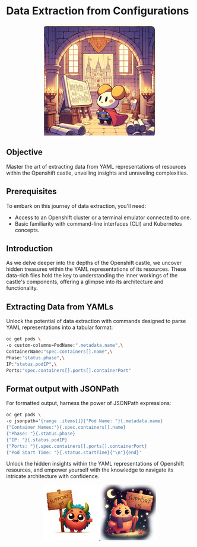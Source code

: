 # Data Extraction from Configurations

<div style="text-align:center;">
  <img src="https://github.com/Vitrua/images/blob/main/openshift/blueprint2.jpg?raw=true" alt="data_extraction" width="300" height="300">
</div>

## Objective

Master the art of extracting data from YAML representations of resources within the Openshift castle, unveiling insights and unraveling complexities.

## Prerequisites

To embark on this journey of data extraction, you'll need:

- Access to an Openshift cluster or a terminal emulator connected to one.
- Basic familiarity with command-line interfaces (CLI) and Kubernetes concepts.

## Introduction

As we delve deeper into the depths of the Openshift castle, we uncover hidden treasures within the YAML representations of its resources. These data-rich files hold the key to understanding the inner workings of the castle's components, offering a glimpse into its architecture and functionality.

## Extracting Data from YAMLs

Unlock the potential of data extraction with commands designed to parse YAML representations into a tabular format:
```bash
oc get pods \
-o custom-columns=PodName:".metadata.name",\
ContainerName:"spec.containers[].name",\
Phase:"status.phase",\
IP:"status.podIP",\
Ports:"spec.containers[].ports[].containerPort"
```

## Format output with JSONPath

For formatted output, harness the power of JSONPath expressions:
```bash
oc get pods \
-o jsonpath='{range .items[]}{"Pod Name: "}{.metadata.name}
{"Container Names:"}{.spec.containers[].name}
{"Phase: "}{.status.phase}
{"IP: "}{.status.podIP}
{"Ports: "}{.spec.containers[].ports[].containerPort}
{"Pod Start Time: "}{.status.startTime}{"\n"}{end}'
```

Unlock the hidden insights within the YAML representations of Openshift resources, and empower yourself with the knowledge to navigate its intricate architecture with confidence.

<div style="text-align:center;">
  <a href="https://patreon.com/Vitrua">
    <img src="https://github.com/Vitrua/images/blob/main/others/supportmonlight.png?raw=true#only-light" alt="wiz" width="150" height="150">
    <img src="https://github.com/Vitrua/images/blob/main/others/supportmon.png?raw=true#only-dark" alt="wiz" width="150" height="150">
  </a>
</div>